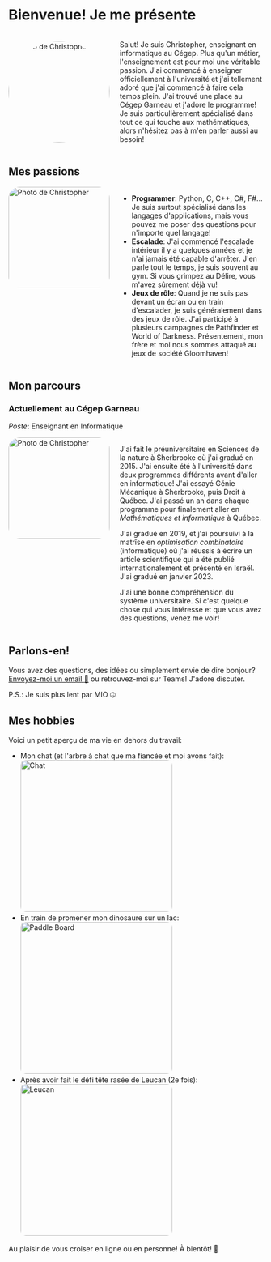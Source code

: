 # Bienvenue! Je me présente

<div style="display: flex; align-items: center;">
  <img src="profile2.png" alt="Photo de Christopher" style="width: 200px; border-radius: 50%; margin-right: 20px;" />
  <div>
    <p>Salut! Je suis Christopher, enseignant en informatique au Cégep. Plus qu'un métier, l'enseignement est pour moi une véritable passion. J'ai commencé à enseigner officiellement à l'université et j'ai tellement adoré que j'ai commencé à faire cela temps plein. J'ai trouvé une place au Cégep Garneau et j'adore le programme! Je suis particulièrement spécialisé dans tout ce qui touche aux mathématiques, alors n'hésitez pas à m'en parler aussi au besoin!</p>
  </div>
</div>

## Mes passions

<div style="display: flex; align-items: flex-start;">
  <img src="profile3.jpg" alt="Photo de Christopher" style="width: 200px; border-radius: 11%; margin-right: 20px;" />
  <div>
    <ul>
      <li><strong>Programmer</strong>: Python, C, C++, C#, F#... Je suis surtout spécialisé dans les langages d'applications, mais vous pouvez me poser des questions pour n'importe quel langage!</li>
      <li><strong>Escalade</strong>: J'ai commencé l'escalade intérieur il y a quelques années et je n'ai jamais été capable d'arrêter. J'en parle tout le temps, je suis souvent au gym. Si vous grimpez au Délire, vous m'avez sûrement déjà vu!</li>
      <li><strong>Jeux de rôle</strong>: Quand je ne suis pas devant un écran ou en train d'escalader, je suis généralement dans des jeux de rôle. J'ai participé à plusieurs campagnes de Pathfinder et World of Darkness. Présentement, mon frère et moi nous sommes attaqué au jeux de société Gloomhaven!</li>
    </ul>
  </div>
</div>

## Mon parcours

### Actuellement au Cégep Garneau
*Poste*: Enseignant en Informatique

<div style="display: flex; align-items: flex-start;">
  <img src="School2.jpg" alt="Photo de Christopher" style="width: 200px; border-radius: 11%; margin-right: 20px;" />
  <div>
    <p>J'ai fait le préuniversitaire en Sciences de la nature à Sherbrooke où j'ai gradué en 2015. J'ai ensuite été à l'université dans deux programmes différents avant d'aller en informatique! J'ai essayé Génie Mécanique à Sherbrooke, puis Droit à Québec. J'ai passé un an dans chaque programme pour finalement aller en <i>Mathématiques et informatique</i> à Québec. </p>
    <p>J'ai gradué en 2019, et j'ai poursuivi à la matrîse en <i>optimisation combinatoire</i> (informatique) où j'ai réussis à écrire un article scientifique qui a été publié internationalement et présenté en Israël. J'ai gradué en janvier 2023. </p>
    <p>J'ai une bonne compréhension du système universitaire. Si c'est quelque chose qui vous intéresse et que vous avez des questions, venez me voir! </p>
  </div>
</div>


## Parlons-en!

Vous avez des questions, des idées ou simplement envie de dire bonjour? [Envoyez-moi un email :email:](mailto:ccoulombe@cegepgarneau.ca) ou retrouvez-moi sur Teams! J'adore discuter.

P.S.: Je suis plus lent par MIO :zipper_mouth_face:

## Mes hobbies

Voici un petit aperçu de ma vie en dehors du travail:
- Mon chat (et l'arbre à chat que ma fiancée et moi avons fait): <img src="/Raman.jpeg" alt="Chat" width="300" style="border-radius: 10px;" />
- En train de promener mon dinosaure sur un lac: <img src="/Bjorn.jpg" alt="Paddle Board" width="300" style="border-radius: 10px;"/>
- Après avoir fait le défi tête rasée de Leucan (2e fois): <img src="/Leucan.jpg" alt="Leucan" width="300" style="border-radius: 10px;"/>

Au plaisir de vous croiser en ligne ou en personne! À bientôt! 🚀
